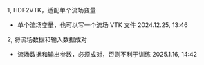 
1, HDF2VTK，适配单个流场变量
  - 单个流场变量，也可以写一个流场 VTK 文件
  2024.12.25, 13:46

2, 将流场数据和输入数据成对
  - 流场数据和输出参数，必须成对，否则不利于训练
  2025.1.16, 14:42

